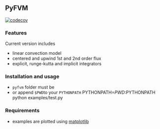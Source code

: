 PyFVM
-----

[![codecov](https://codecov.io/gl/daep/pyfvm/branch/master/graph/badge.svg?token=NIMFXVKLAE)](https://codecov.io/gl/daep/pyfvm)

### Features
Current version includes
* linear convection model
* centered and upwind 1st and 2nd order flux
* explicit, runge-kutta and implicit integrators

### Installation and usage
* `pyfvm` folder must be 
* or append `$PWD`to your `PYTHONPATH`
    PYTHONPATH=$PWD:$PYTHONPATH python examples/test.py

### Requirements
* examples are plotted using [matplotlib](http://matplotlib.org)

